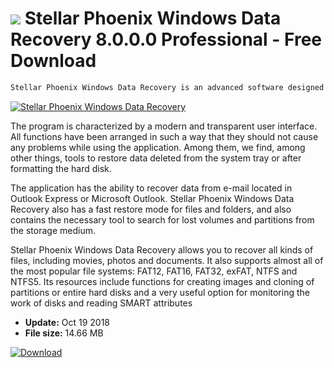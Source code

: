 # ![](https://cdn.softexe.net/static/icon/4/stellar-phoenix-windows-data-recovery-9714.png) Stellar Phoenix Windows Data Recovery 8.0.0.0 Professional - Free Download

```sh
Stellar Phoenix Windows Data Recovery is an advanced software designed to recover data from a hard disk. Using the application, users can restore the necessary files and folders that have been removed from the system's disk or lost due to a computer crash.
```
[![Stellar Phoenix Windows Data Recovery](https://gallery.dpcdn.pl/imgc/Tools/8482/g_-_420x350_1.5_-_x20170201113326_0.png)](https://softexe.net/win/disks-files/data-recovery/stellar-phoenix-windows-data-recovery:agpd.html)

The program is characterized by a modern and transparent user interface. All functions have been arranged in such a way that they should not cause any problems while using the application. Among them, we find, among other things, tools to restore data deleted from the system tray or after formatting the hard disk.  
 
 
 The application has the ability to recover data from e-mail located in Outlook Express or Microsoft Outlook. Stellar Phoenix Windows Data Recovery also has a fast restore mode for files and folders, and also contains the necessary tool to search for lost volumes and partitions from the storage medium.
 
 
 Stellar Phoenix Windows Data Recovery allows you to recover all kinds of files, including movies, photos and documents. It also supports almost all of the most popular file systems: FAT12, FAT16, FAT32, exFAT, NTFS and NTFS5. Its resources include functions for creating images and cloning of partitions or entire hard disks and a very useful option for monitoring the work of disks and reading SMART attributes


- **Update:** Oct 19 2018
- **File size:** 14.66 MB

[![Download](https://cdn.softexe.net/static/img/download.png)](https://softexe.net/win/disks-files/data-recovery/stellar-phoenix-windows-data-recovery:agpd.html)

